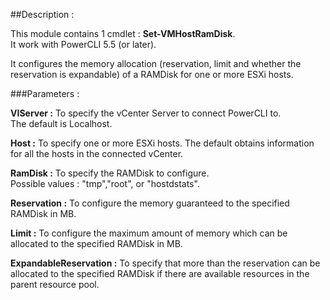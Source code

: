 ##Description :

This module contains 1 cmdlet : **Set-VMHostRamDisk**. 		
It work with PowerCLI 5.5 (or later).

It configures the memory allocation (reservation, limit and whether the reservation is expandable) of a RAMDisk for one or more ESXi hosts.


###Parameters :

**VIServer :** To specify the vCenter Server to connect PowerCLI to.  
The default is Localhost.

**Host :** To specify one or more ESXi hosts.
    The default obtains information for all the hosts in the connected vCenter.		

**RamDisk :** To specify the RAMDisk to configure.		
    Possible values : "tmp","root", or "hostdstats".

**Reservation :** To configure the memory guaranteed to the specified RAMDisk in MB.		

**Limit :** To configure the maximum amount of memory which can be allocated to the specified RAMDisk in MB.		

**ExpandableReservation :** To specify that more than the reservation can be allocated to the specified RAMDisk if there are available resources in the parent resource pool.